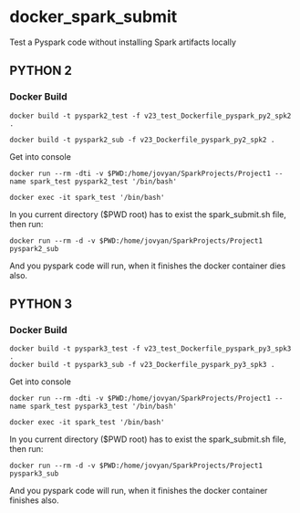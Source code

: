 # docker_spark_submit
Test a Pyspark code without installing Spark artifacts locally

## PYTHON 2

### Docker Build

    docker build -t pyspark2_test -f v23_test_Dockerfile_pyspark_py2_spk2 .

    docker build -t pyspark2_sub -f v23_Dockerfile_pyspark_py2_spk2 .

Get into console

    docker run --rm -dti -v $PWD:/home/jovyan/SparkProjects/Project1 --name spark_test pyspark2_test '/bin/bash'

    docker exec -it spark_test '/bin/bash'

In you current directory ($PWD root) has to exist the spark_submit.sh file, then run:

    docker run --rm -d -v $PWD:/home/jovyan/SparkProjects/Project1 pyspark2_sub

And you pyspark code will run, when it finishes the docker container dies also.

## PYTHON 3

### Docker Build

    docker build -t pyspark3_test -f v23_test_Dockerfile_pyspark_py3_spk3 .
    docker build -t pyspark3_sub -f v23_Dockerfile_pyspark_py3_spk3 .

Get into console

    docker run --rm -dti -v $PWD:/home/jovyan/SparkProjects/Project1 --name spark_test pyspark3_test '/bin/bash'

    docker exec -it spark_test '/bin/bash'

In you current directory ($PWD root) has to exist the spark_submit.sh file, then run:

    docker run --rm -d -v $PWD:/home/jovyan/SparkProjects/Project1 pyspark3_sub

And you pyspark code will run, when it finishes the docker container finishes also.
